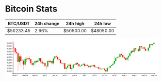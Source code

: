 # Bitcoin Stats

BTC/USDT|24h change|24h high|24h low|
|---|---|---|---|
|$50233.45|2.66%|$50500.00|$48050.00|

<img src="./chart.svg">
